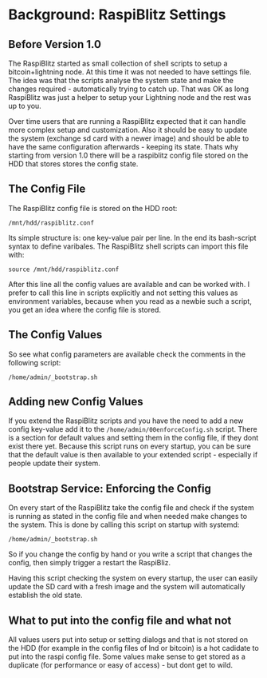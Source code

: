 # Background: RaspiBlitz Settings

## Before Version 1.0

The RaspiBlitz started as small collection of shell scripts to setup a bitcoin+lightning node. At this time it was not needed to have settings file. The idea was that the scripts analyse the system state and make the changes required - automatically trying to catch up. That was OK as long RaspiBlitz was just a helper to setup your Lightning node and the rest was up to you.

Over time users that are running a RaspiBlitz expected that it can handle more complex setup and customization. Also it should be easy to update the system (exchange sd card with a newer image) and should be able to have the same configuration afterwards - keeping its state. Thats why starting from version 1.0 there will be a raspiblitz config file stored on the HDD that stores stores the config state.

## The Config File

The RaspiBlitz config file is stored on the HDD root:

`/mnt/hdd/raspiblitz.conf`

Its simple structure is: one key-value pair per line. In the end its bash-script syntax to define varibales. The RaspiBlitz shell scripts can import this file with:

`source /mnt/hdd/raspiblitz.conf`

After this line all the config values are available and can be worked with. I prefer to call this line in scripts explicitly and not setting this values as environment variables, because when you read as a newbie such a script, you get an idea where the config file is stored.

## The Config Values

So see what config parameters are available check the comments in the following script:

`/home/admin/_bootstrap.sh`

## Adding new Config Values

If you extend the RaspiBlitz scripts and you have the need to add a new config key-value add it to the `/home/admin/00enforceConfig.sh` script. There is a section for default values and setting them in the config file, if they dont exist there yet. Because this script runs on every startup, you can be sure that the default value is then available to your extended script - especially if people update their system.

## Bootstrap Service: Enforcing the Config

On every start of the RaspiBlitz take the config file and check if the system is running as stated in the config file and when needed make changes to the system. This is done by calling this script on startup with systemd:

`/home/admin/_bootstrap.sh`

So if you change the config by hand or you write a script that changes the config, then simply trigger a restart the RaspiBliz.

Having this script checking the system on every startup, the user can easily update the SD card with a fresh image and the system will automatically establish the old state.

## What to put into the config file and what not

All values users put into setup or setting dialogs and that is not stored on the HDD (for example in the config files of lnd or bitcoin) is a hot cadidate to put into the raspi config file. Some values make sense to get stored as a duplicate (for performance or easy of access) - but dont get to wild.